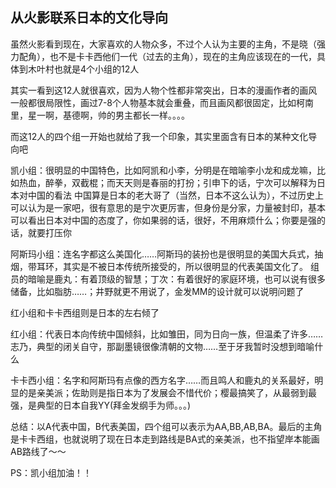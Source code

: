 ## 从火影联系日本的文化导向 ##

虽然火影看到现在，大家喜欢的人物众多，不过个人认为主要的主角，不是晓（强力配角），也不是卡卡西他们一代（过去的主角），现在的主角应该现在的一代，具体到木叶村也就是4个小组的12人 

其实一看到这12人就很喜欢，因为人物个性都非常突出，日本的漫画作者的画风一般都很局限性，画过7-8个人物基本就会重叠，而且画风都很固定，比如柯南里，星一啊，基德啊，帅的男主都长一样。。。。 

而这12人的四个组一开始也就给了我一个印象，其实里面含有日本的某种文化导向吧 

凯小组：很明显的中国特色，比如阿凯和小李，分明是在暗喻李小龙和成龙嘛，比如热血，醉拳，双截棍；而天天则是春丽的打扮；引申下的话，宁次可以解释为日本对中国的看法 
中国算是日本的老大哥了（当然，日本不这么认为），不过历史上可以认为是一家吧，很有意思的是宁次更厉害，但身份是分家，力量被封印，基本可以看出日本对中国的态度了，你如果弱的话，很好，不用麻烦什么；你要是强的话，就要打压你 

阿斯玛小组：连名字都这么美国化……阿斯玛的装扮也是很明显的美国大兵式，抽烟，带耳环，其实是不被日本传统所接受的，所以很明显的代表美国文化了。 
组员的暗喻是鹿丸：有着顶级的智慧；丁次：有着很好的家庭环境，也可以说有很多储备，比如脂肪……；井野就更不用说了，金发MM的设计就可以说明问题了 

红小组和卡卡西组则是日本的左右倾了 

红小组：代表日本向传统中国倾斜，比如雏田，同为日向一族，但温柔了许多……志乃，典型的闭关自守，那副墨镜很像清朝的文物……至于牙我暂时没想到暗喻什么 

卡卡西小组：名字和阿斯玛有点像的西方名字……而且鸣人和鹿丸的关系最好，明显的是亲美派；佐助则是指日本为了发展会不惜代价；樱最搞笑了，从最弱到最强，是典型的日本自我YY(拜金发纲手为师。。。) 


总结：以A代表中国，B代表美国，四个组可以表示为AA,BB,AB,BA。最后的主角是卡卡西组，也就说明了现在日本走到路线是BA式的亲美派，也不指望岸本能画AB路线了～～ 

PS：凯小组加油！！